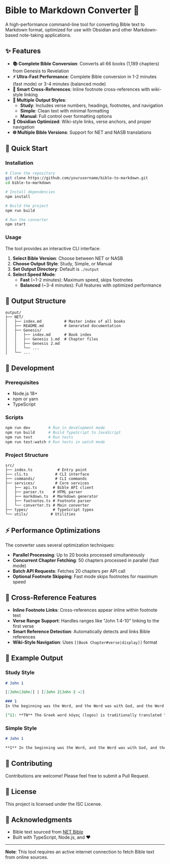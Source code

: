 # Bible to Markdown Converter 📖

A high-performance command-line tool for converting Bible text to Markdown format, optimized for use with Obsidian and other Markdown-based note-taking applications.

## ✨ Features

- **📚 Complete Bible Conversion**: Converts all 66 books (1,189 chapters) from Genesis to Revelation
- **⚡ Ultra-Fast Performance**: Complete Bible conversion in 1-2 minutes (fast mode) or 3-4 minutes (balanced mode)
- **🔗 Smart Cross-References**: Inline footnote cross-references with wiki-style linking
- **📝 Multiple Output Styles**:
  - **Study**: Includes verse numbers, headings, footnotes, and navigation
  - **Simple**: Clean text with minimal formatting
  - **Manual**: Full control over formatting options
- **🎯 Obsidian Optimized**: Wiki-style links, verse anchors, and proper navigation
- **🌐 Multiple Bible Versions**: Support for NET and NASB translations

## 🚀 Quick Start

### Installation

```bash
# Clone the repository
git clone https://github.com/yourusername/bible-to-markdown.git
cd bible-to-markdown

# Install dependencies
npm install

# Build the project
npm run build

# Run the converter
npm start
```

### Usage

The tool provides an interactive CLI interface:

1. **Select Bible Version**: Choose between NET or NASB
2. **Choose Output Style**: Study, Simple, or Manual
3. **Set Output Directory**: Default is `./output`
4. **Select Speed Mode**:
   - **Fast** (~1-2 minutes): Maximum speed, skips footnotes
   - **Balanced** (~3-4 minutes): Full features with optimized performance

## 📂 Output Structure

```
output/
├── NET/
│   ├── index.md          # Master index of all books
│   ├── README.md         # Generated documentation
│   ├── Genesis/
│   │   ├── index.md      # Book index
│   │   ├── Genesis 1.md  # Chapter files
│   │   ├── Genesis 2.md
│   │   └── ...
│   └── ...
```

## 🔧 Development

### Prerequisites

- Node.js 18+ 
- npm or yarn
- TypeScript

### Scripts

```bash
npm run dev        # Run in development mode
npm run build      # Build TypeScript to JavaScript
npm run test       # Run tests
npm run test:watch # Run tests in watch mode
```

### Project Structure

```
src/
├── index.ts           # Entry point
├── cli.ts            # CLI interface
├── commands/         # CLI commands
├── services/         # Core services
│   ├── api.ts       # Bible API client
│   ├── parser.ts    # HTML parser
│   ├── markdown.ts  # Markdown generator
│   ├── footnotes.ts # Footnote parser
│   └── converter.ts # Main converter
├── types/           # TypeScript types
└── utils/          # Utilities
```

## ⚡ Performance Optimizations

The converter uses several optimization techniques:

- **Parallel Processing**: Up to 20 books processed simultaneously
- **Concurrent Chapter Fetching**: 50 chapters processed in parallel (fast mode)
- **Batch API Requests**: Fetches 20 chapters per API call
- **Optional Footnote Skipping**: Fast mode skips footnotes for maximum speed

## 🔗 Cross-Reference Features

- **Inline Footnote Links**: Cross-references appear inline within footnote text
- **Verse Range Support**: Handles ranges like "John 1:4-10" linking to the first verse
- **Smart Reference Detection**: Automatically detects and links Bible references
- **Wiki-Style Navigation**: Uses `[[Book Chapter#verse|display]]` format

## 📝 Example Output

### Study Style
```markdown
# John 1

[[John|John]] | [[John 2|John 2 →]]

### 1
In the beginning was the Word, and the Word was with God, and the Word was God.[^1][^2] ^1

[^1]: **TN** The Greek word λόγος (logos) is traditionally translated "Word"...
```

### Simple Style
```markdown
# John 1

**1** In the beginning was the Word, and the Word was with God, and the Word was God.
```

## 🤝 Contributing

Contributions are welcome! Please feel free to submit a Pull Request.

## 📄 License

This project is licensed under the ISC License.

## 🙏 Acknowledgments

- Bible text sourced from [NET Bible](https://netbible.org)
- Built with TypeScript, Node.js, and ❤️

---

**Note**: This tool requires an active internet connection to fetch Bible text from online sources.